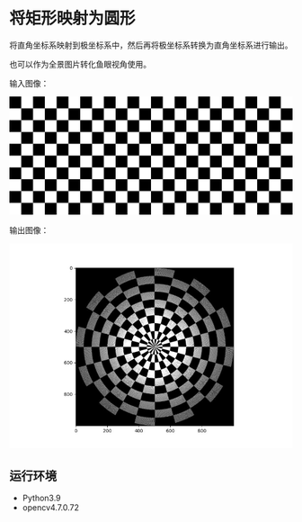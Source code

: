 # 将矩形映射为圆形

将直角坐标系映射到极坐标系中，然后再将极坐标系转换为直角坐标系进行输出。

也可以作为全景图片转化鱼眼视角使用。

输入图像：

![棋盘格](chessboard1.jpg)

输出图像：

![映射后的棋盘格](chessboard1_remap.jpg)

## 运行环境
- Python3.9
- opencv4.7.0.72
